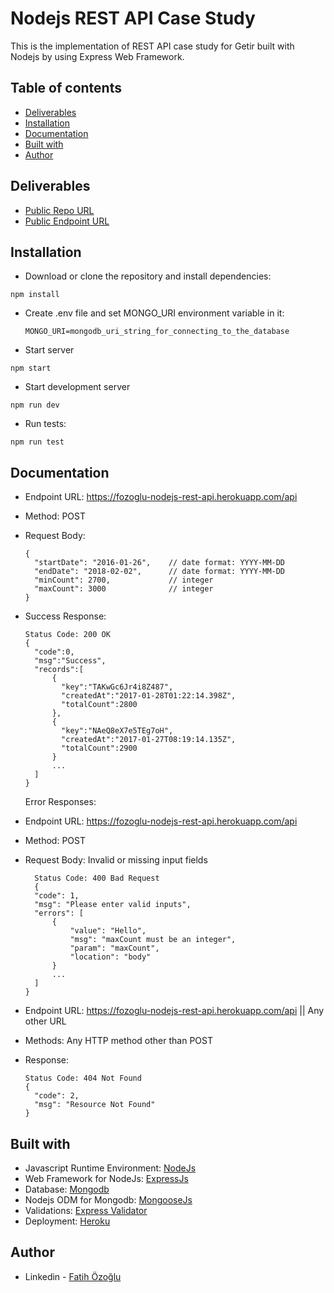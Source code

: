 # Nodejs REST API Case Study

This is the implementation of REST API case study for Getir built with Nodejs by using Express Web Framework.

## Table of contents

- [Deliverables](#deliverables)
- [Installation](#installation)
- [Documentation](#documentation)
- [Built with](#built-with)
- [Author](#author)

## Deliverables

- [Public Repo URL](https://github.com/fatihozoglu/nodejs-rest-api-case-study)
- [Public Endpoint URL](https://fozoglu-nodejs-rest-api.herokuapp.com/api/)

## Installation

- Download or clone the repository and install dependencies:

```
npm install
```

- Create .env file and set MONGO_URI environment variable in it:

  ```
  MONGO_URI=mongodb_uri_string_for_connecting_to_the_database
  ```

- Start server

```
npm start
```

- Start development server

```
npm run dev
```

- Run tests:

```
npm run test
```

## Documentation

- Endpoint URL: https://fozoglu-nodejs-rest-api.herokuapp.com/api
- Method: POST
- Request Body:
  ```
  {
    "startDate": "2016-01-26",    // date format: YYYY-MM-DD
    "endDate": "2018-02-02",      // date format: YYYY-MM-DD
    "minCount": 2700,             // integer
    "maxCount": 3000              // integer
  }
  ```
- Success Response:

  ```
  Status Code: 200 OK
  {
    "code":0,
    "msg":"Success",
    "records":[
        {
          "key":"TAKwGc6Jr4i8Z487",
          "createdAt":"2017-01-28T01:22:14.398Z",
          "totalCount":2800
        },
        {
          "key":"NAeQ8eX7e5TEg7oH",
          "createdAt":"2017-01-27T08:19:14.135Z",
          "totalCount":2900
        }
        ...
    ]
  }
  ```

  Error Responses:

- Endpoint URL: https://fozoglu-nodejs-rest-api.herokuapp.com/api
- Method: POST
- Request Body: Invalid or missing input fields

  ```
    Status Code: 400 Bad Request
    {
    "code": 1,
    "msg": "Please enter valid inputs",
    "errors": [
        {
            "value": "Hello",
            "msg": "maxCount must be an integer",
            "param": "maxCount",
            "location": "body"
        }
        ...
    ]
  }
  ```

- Endpoint URL: https://fozoglu-nodejs-rest-api.herokuapp.com/api || Any other URL
- Methods: Any HTTP method other than POST
- Response:

  ```
  Status Code: 404 Not Found
  {
    "code": 2,
    "msg": "Resource Not Found"
  }
  ```

## Built with

- Javascript Runtime Environment: [NodeJs](https://nodejs.org/en/)
- Web Framework for NodeJs: [ExpressJs](https://expressjs.com/)
- Database: [Mongodb](https://www.mongodb.com/)
- Nodejs ODM for Mongodb: [MongooseJs](https://mongoosejs.com/)
- Validations: [Express Validator](https://express-validator.github.io/docs/)
- Deployment: [Heroku](https://www.heroku.com/)

## Author

- Linkedin - [Fatih Özoğlu](https://www.linkedin.com/in/fatihozoglu/)
